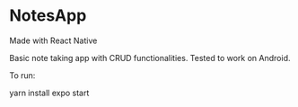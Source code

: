 # NotesApp

Made with React Native

Basic note taking app with CRUD functionalities. Tested to work on Android.

To run: 

yarn install
expo start
